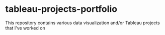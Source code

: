 # tableau-projects-portfolio
This repository contains various data visualization and/or Tableau projects that I've worked on

